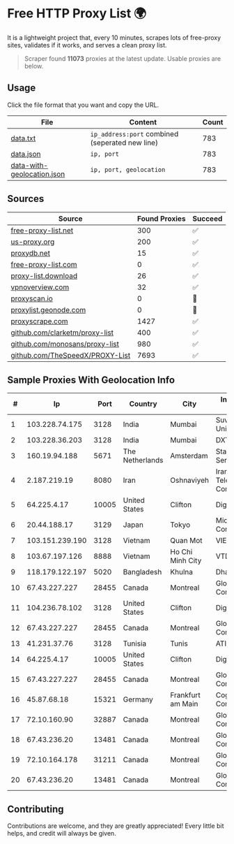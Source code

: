 
# Free HTTP Proxy List 🌍

It is a lightweight project that, every 10 minutes, scrapes lots of free-proxy sites, validates if it works, and serves a clean proxy list.


> Scraper found **11073** proxies at the latest update. Usable proxies are below.

## Usage

Click the file format that you want and copy the URL.


|File|Content|Count|
|----|-------|-----|
|[data.txt](https://raw.githubusercontent.com/themiralay/Proxy-List-World/master/data.txt)|`ip_address:port` combined (seperated new line)|783|
|[data.json](https://raw.githubusercontent.com/themiralay/Proxy-List-World/master/data.json)|`ip, port`|783|
|[data-with-geolocation.json](https://raw.githubusercontent.com/themiralay/Proxy-List-World/master/data-with-geolocation.json)|`ip, port, geolocation`|783|

## Sources

|Source|Found Proxies|Succeed|
|------|-------------|-------|
|[free-proxy-list.net](https://free-proxy-list.net)|300|✅|
|[us-proxy.org](https://www.us-proxy.org)|200|✅|
|[proxydb.net](http://proxydb.net)|15|✅|
|[free-proxy-list.com](https://free-proxy-list.com/?page=&port=&type%5B%5D=http&type%5B%5D=https&up_time=0&search=Search)|0|✅|
|[proxy-list.download](https://www.proxy-list.download/HTTP)|26|✅|
|[vpnoverview.com](https://vpnoverview.com/privacy/anonymous-browsing/free-proxy-servers)|32|✅|
|[proxyscan.io](https://www.proxyscan.io)|0|🚫|
|[proxylist.geonode.com](https://proxylist.geonode.com/api/proxy-list?limit=300&page=1&sort_by=lastChecked&sort_type=desc&protocols=http,https)|0|🚫|
|[proxyscrape.com](https://api.proxyscrape.com/v2/?request=displayproxies&protocol=http&timeout=10000&country=all&ssl=all&anonymity=all)|1427|✅|
|[github.com/clarketm/proxy-list](https://raw.githubusercontent.com/clarketm/proxy-list/master/proxy-list-raw.txt)|400|✅|
|[github.com/monosans/proxy-list](https://raw.githubusercontent.com/monosans/proxy-list/main/proxies/http.txt)|980|✅|
|[github.com/TheSpeedX/PROXY-List](https://raw.githubusercontent.com/TheSpeedX/PROXY-List/master/http.txt)|7693|✅|


## Sample Proxies With Geolocation Info

|#|Ip|Port|Country|City|Internet Service Provider|
|-|--|----|-------|----|-------------------------|
|1|103.228.74.175|3128|India|Mumbai|Suvan Medi Care Unit Pvt Ltd|
|2|103.228.36.203|3128|India|Mumbai|DXT|
|3|160.19.94.188|5671|The Netherlands|Amsterdam|Stallion Network Services Limited|
|4|2.187.219.19|8080|Iran|Oshnaviyeh|Iran Telecommunication Company PJS|
|5|64.225.4.17|10005|United States|Clifton|DigitalOcean, LLC|
|6|20.44.188.17|3129|Japan|Tokyo|Microsoft Corporation|
|7|103.151.239.190|3128|Vietnam|Quan Mot|VIETBRANDS|
|8|103.67.197.126|8888|Vietnam|Ho Chi Minh City|VTDIGITAL|
|9|118.179.122.197|5020|Bangladesh|Khulna|Dhakacom Limited|
|10|67.43.227.227|28455|Canada|Montreal|GloboTech Communications|
|11|104.236.78.102|3128|United States|Clifton|DigitalOcean, LLC|
|12|67.43.227.227|28455|Canada|Montreal|GloboTech Communications|
|13|41.231.37.76|3128|Tunisia|Tunis|ATI - ISP|
|14|64.225.4.17|10005|United States|Clifton|DigitalOcean, LLC|
|15|67.43.227.227|28455|Canada|Montreal|GloboTech Communications|
|16|45.87.68.18|15321|Germany|Frankfurt am Main|Cogent Communications|
|17|72.10.160.90|32887|Canada|Montreal|GloboTech Communications|
|18|67.43.236.20|13481|Canada|Montreal|GloboTech Communications|
|19|72.10.164.178|31211|Canada|Montreal|GloboTech Communications|
|20|67.43.236.20|13481|Canada|Montreal|GloboTech Communications|



## Contributing

Contributions are welcome, and they are greatly appreciated! Every
little bit helps, and credit will always be given.


